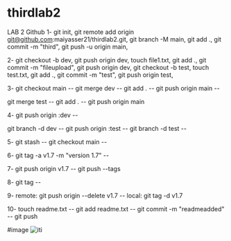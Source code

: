 # thirdlab2
LAB 2 Github
1- 
git init, 
git remote add origin git@github.com:maiyasser21/thirdlab2.git, 
git branch -M main,
git add .,
git commit -m "third",
git push -u origin main,

2-
git checkout -b dev,
git push origin dev,
touch file1.txt,
git add .,
git commit -m "fileupload",
git push origin dev,
git checkout -b test,
touch test.txt,
git add .,
git commit -m "test",
git push origin test,

3-
git checkout main --
git merge dev --
git add . --
git push origin main --

git merge test --
git add . -- 
git push origin main 

4-
git push origin :dev --

git branch -d dev --
git push origin :test --
git branch -d test --

5- 
git stash --
git checkout main --

6-
git tag -a v1.7 -m "version 1.7" -- 


7-
git push origin v1.7 --
git push --tags

8-
git tag --

9-
remote: git push origin --delete v1.7 --
local: git tag -d v1.7

10-
touch readme.txt --
git add readme.txt --
git commit -m "readmeadded" --
git push 

#image 
![iti](https://user-images.githubusercontent.com/90289910/201142636-e8f2ad55-c682-4346-a0ee-00834971ba72.jpg)
